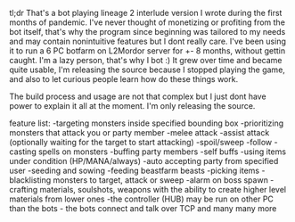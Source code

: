 tl;dr
That's a bot playing lineage 2 interlude version I wrote during the first months of pandemic. I've never thought of monetizing or profiting from the bot itself,
that's why the program since beginning was tailored to my needs and may contain nonintuitive features but I dont really care.
I've been using it to run a 6 PC botfarm on L2Mordor server for +- 8 months, without gettin caught. I'm a lazy person, that's why I bot :)
It grew over time and became quite usable, I'm releasing the source because I stopped playing the game, and also to let curious people learn how do these things work.

The build process and usage are not that complex but I just dont have power to explain it all at the moment. I'm only releasing the source.

feature list:
-targeting monsters inside specified bounding box
-prioritizing monsters that attack you or party member
-melee attack
-assist attack (optionally waiting for the target to start attacking)
-spoil/sweep
-follow
-casting spells on monsters
-buffing party members
-self buffs
-using items under condition (HP/MANA/always)
-auto accepting party from specified user
-seeding and sowing
-feeding beastfarm beasts
-picking items
-blacklisting monsters to target, attack or sweep
-alarm on boss spawn
-crafting materials, soulshots, weapons with the ability to create higher level materials from lower ones
-the controller (HUB) may be run on other PC than the bots - the bots connect and talk over TCP
and many many more